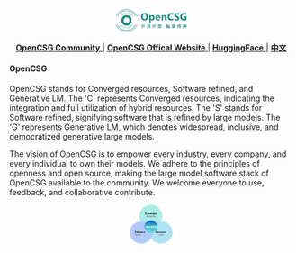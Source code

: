 <p align="center">
  <img src="https://github.com/OpenCSGs/.github/blob/main/profile/logo.svg" width="25%" />
</p>
<div align="center">

  
[ **OpenCSG Community** ](https://opencsg.com/models) | [ **OpenCSG Offical Website** ](https://opencsg.com/) | [ **HuggingFace** ](https://huggingface.co/opencsg) | [ **中文** ](https://github.com/OpenCSGs/.github/blob/main/profile/README_CN.md)
</div>

#### OpenCSG
OpenCSG stands for Converged resources, Software refined, and Generative LM. The 'C' represents Converged resources, indicating the integration and full utilization of hybrid resources. The 'S' stands for Software refined, signifying software that is refined by large models. The 'G' represents Generative LM, which denotes widespread, inclusive, and democratized generative large models.

The vision of OpenCSG is to empower every industry, every company, and every individual to own their models. We adhere to the principles of openness and open source, making the large model software stack of OpenCSG available to the community. We welcome everyone to use, feedback, and collaborative contribute.

<p align="center">
  <img src="https://github.com/OpenCSGs/.github/blob/main/profile/vision.png" width="15%" />
</p>
<div align="center">
